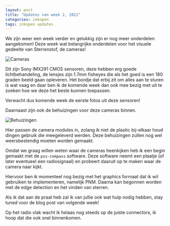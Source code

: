 ```yaml
---
layout: post
title: "Updates van week 2, 2021"
categories: inkopen
tags: inkopen updates
---
```


We zijn weer een week verder en gelukkig zijn er nog meer onderdelen
aangekomen! Deze week wat belangrijke onderdelen voor het visuele gedeelte
van Sterrenstof, de cameras!

![Cameras](/fotos/2021-2-cameras.jpg)

Dit zijn Sony IMX291 CMOS sensoren, deze hebben erg goede lichtbehandeling, de
lensjes zijn 1.7mm fisheyes die als het goed is een 180 graden beeld gaan
opleveren. Het bordje dat erbij zit om alles aan te sturen is wat vaag en daar
ben ik de komende week dan ook mee bezig met uit te zoeken hoe we deze het
beste kunnen toepassen.

Verwacht dus komende week de eerste fotos uit deze sensoren!

Daarnaast zijn ook de behuizingen voor deze cameras binnen.

![Behuizingen](/fotos/2021-2-behuizingen.jpg)

Hier passen de camera modules in, zolang ik niet de plastic bij-elkaar houd
dingen gebruik die meegeleverd werden. Deze behuizingen zullen nog wel
weersbestendig moeten worden gemaakt.

Omdat we graag willen weten waar de cameras heenkijken heb ik een begin gemaakt
met de `pss-compass` software. Deze software neemt een plaatje (of
later eventueel een radiosignaal) en probeert daaruit op te maken waar de camera
naar kijkt.

Hiervoor ben ik momenteel nog bezig met het graphics formaat dat ik wil gebruiken
te implementeren, namelijk PNM. Daarna kan begonnen worden met de edge
detection en het vinden van sterren.

Als ik dat aan de praat heb zal ik van jullie ook wat hulp nodig hebben, stay
tuned voor de blog post van volgende week!

Op het radio vlak wacht ik helaas nog steeds op de juiste connectors, ik hoop
dat die ook snel binnenkomen.
